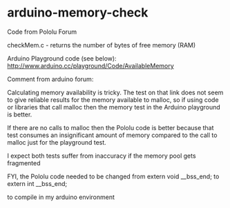 arduino-memory-check
====================

Code from Pololu Forum

checkMem.c - returns the number of bytes of free memory (RAM)

Arduino Playground code (see below): http://www.arduino.cc/playground/Code/AvailableMemory


Comment from arduino forum:

Calculating memory availability is tricky. The test on that link  does not seem to give reliable results for the memory available to malloc, so if using code or libraries that call malloc then the memory test in the Arduino playground is better.  

If there are no calls to malloc then the Pololu code is better because that test consumes an insignificant amount of memory compared to the call to malloc just for the playground test.

I expect both tests suffer from inaccuracy if the memory pool gets fragmented

FYI, the Pololu code needed to be changed from
  extern void __bss_end;
to
   extern int __bss_end;   

to compile in my arduino environment


